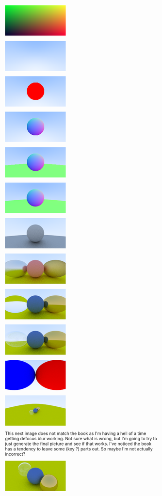 ![Image](drawing01.png)

![Image](drawing02.png)

![Image](drawing03.png)

![Image](drawing04.png)

![Image](drawing05.png)

![Image](drawing06.png)

![Image](drawing07.png)

![Image](drawing08.png)

![Image](drawing09.png)

![Image](drawing10.png)

![Image](drawing11.png)

![Image](drawing12.png)

This next image does not match the book as I'm having a hell of a time 
getting defocus blur working.  Not sure what is wrong, but I'm going to 
try to just generate the final picture and see if that works.  I've noticed 
the book has a tendency to leave some (key ?) parts out.  So maybe I'm not 
actually incorrect?

![Image](drawing13.png)

